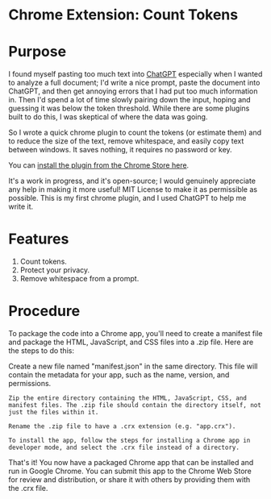 # Chrome Extension:  Count Tokens

# Purpose

I found myself pasting too much text into [ChatGPT](https://chat.openai.com/) especially when I wanted to analyze a full document; I'd write a nice prompt, paste the document into ChatGPT, and then get annoying errors that I had put too much information in.  Then I'd spend a lot of time slowly pairing down the input, hoping and guessing it was below the token threshold.   While there are some plugins built to do this, I was skeptical of where the data was going.

So I wrote a quick chrome plugin to count the tokens (or estimate them) and to reduce the size of the text, remove whitespace, and easily copy text between windows. It saves nothing, it requires no password or key.

You can [install the plugin from the Chrome Store here](https://chrome.google.com/webstore/detail/token-counter/piokpegenmfhmijblebapnpdkpkjapfk).

It's a work in progress, and it's open-source; I would genuinely appreciate any help in making it more useful! MIT License to make it as permissible as possible. This is my first chrome plugin, and I used ChatGPT to help me write it.

# Features

1. Count tokens.
2. Protect your privacy.
3. Remove whitespace from a prompt.  

# Procedure

To package the code into a Chrome app, you'll need to create a manifest file and package the HTML, JavaScript, and CSS files into a .zip file. Here are the steps to do this:

Create a new file named "manifest.json" in the same directory. This file will contain the metadata for your app, such as the name, version, and permissions. 

    Zip the entire directory containing the HTML, JavaScript, CSS, and manifest files. The .zip file should contain the directory itself, not just the files within it.

    Rename the .zip file to have a .crx extension (e.g. "app.crx").

    To install the app, follow the steps for installing a Chrome app in developer mode, and select the .crx file instead of a directory.

That's it! You now have a packaged Chrome app that can be installed and run in Google Chrome. You can submit this app to the Chrome Web Store for review and distribution, or share it with others by providing them with the .crx file.

